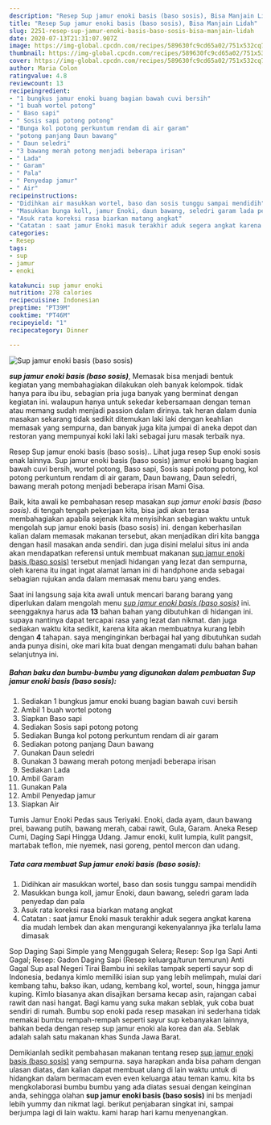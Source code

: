 ```yaml
---
description: "Resep Sup jamur enoki basis (baso sosis), Bisa Manjain Lidah"
title: "Resep Sup jamur enoki basis (baso sosis), Bisa Manjain Lidah"
slug: 2251-resep-sup-jamur-enoki-basis-baso-sosis-bisa-manjain-lidah
date: 2020-07-13T21:31:07.907Z
image: https://img-global.cpcdn.com/recipes/589630fc9cd65a02/751x532cq70/sup-jamur-enoki-basis-baso-sosis-foto-resep-utama.jpg
thumbnail: https://img-global.cpcdn.com/recipes/589630fc9cd65a02/751x532cq70/sup-jamur-enoki-basis-baso-sosis-foto-resep-utama.jpg
cover: https://img-global.cpcdn.com/recipes/589630fc9cd65a02/751x532cq70/sup-jamur-enoki-basis-baso-sosis-foto-resep-utama.jpg
author: Maria Colon
ratingvalue: 4.8
reviewcount: 13
recipeingredient:
- "1 bungkus jamur enoki buang bagian bawah cuvi bersih"
- "1 buah wortel potong"
- " Baso sapi"
- " Sosis sapi potong potong"
- "Bunga kol potong perkuntum rendam di air garam"
- "potong panjang Daun bawang"
- " Daun seledri"
- "3 bawang merah potong menjadi beberapa irisan"
- " Lada"
- " Garam"
- " Pala"
- " Penyedap jamur"
- " Air"
recipeinstructions:
- "Didihkan air masukkan wortel, baso dan sosis tunggu sampai mendidih"
- "Masukkan bunga koll, jamur Enoki, daun bawang, seledri garam lada penyedap dan pala"
- "Asuk rata koreksi rasa biarkan matang angkat"
- "Catatan : saat jamur Enoki masuk terakhir aduk segera angkat karena dia mudah lembek dan akan mengurangi kekenyalannya jika terlalu lama dimasak"
categories:
- Resep
tags:
- sup
- jamur
- enoki

katakunci: sup jamur enoki 
nutrition: 278 calories
recipecuisine: Indonesian
preptime: "PT39M"
cooktime: "PT46M"
recipeyield: "1"
recipecategory: Dinner

---
```



![Sup jamur enoki basis (baso sosis)](https://img-global.cpcdn.com/recipes/589630fc9cd65a02/751x532cq70/sup-jamur-enoki-basis-baso-sosis-foto-resep-utama.jpg)

<b><i>sup jamur enoki basis (baso sosis)</i></b>, Memasak bisa menjadi bentuk kegiatan yang membahagiakan dilakukan oleh banyak kelompok. tidak hanya para ibu ibu, sebagian pria juga banyak yang berminat dengan kegiatan ini. walaupun hanya untuk sekedar kebersamaan dengan teman atau memang sudah menjadi passion dalam dirinya. tak heran dalam dunia masakan sekarang tidak sedikit ditemukan laki laki dengan keahlian memasak yang sempurna, dan banyak juga kita jumpai di aneka depot dan restoran yang mempunyai koki laki laki sebagai juru masak terbaik nya.

Resep Sup jamur enoki basis (baso sosis).. Lihat juga resep Sup enoki sosis enak lainnya. Sup jamur enoki basis (baso sosis) jamur enoki buang bagian bawah cuvi bersih, wortel potong, Baso sapi, Sosis sapi potong potong, kol potong perkuntum rendam di air garam, Daun bawang, Daun seledri, bawang merah potong menjadi beberapa irisan Mami Gisa.

Baik, kita awali ke pembahasan resep masakan <i>sup jamur enoki basis (baso sosis)</i>. di tengah tengah pekerjaan kita, bisa jadi akan terasa membahagiakan apabila sejenak kita menyisihkan sebagian waktu untuk mengolah sup jamur enoki basis (baso sosis) ini. dengan keberhasilan kalian dalam memasak makanan tersebut, akan menjadikan diri kita bangga dengan hasil masakan anda sendiri. dan juga disini melalui situs ini anda akan mendapatkan referensi untuk membuat makanan <u>sup jamur enoki basis (baso sosis)</u> tersebut menjadi hidangan yang lezat dan sempurna, oleh karena itu ingat ingat alamat laman ini di handphone anda sebagai sebagian rujukan anda dalam memasak menu baru yang endes.


Saat ini langsung saja kita awali untuk mencari barang barang yang diperlukan dalam mengolah menu <u><i>sup jamur enoki basis (baso sosis)</i></u> ini. seenggaknya harus ada <b>13</b> bahan bahan yang dibutuhkan di hidangan ini. supaya nantinya dapat tercapai rasa yang lezat dan nikmat. dan juga sediakan waktu kita sedikit, karena kita akan membuatnya kurang lebih dengan <b>4</b> tahapan. saya menginginkan berbagai hal yang dibutuhkan sudah anda punya disini, oke mari kita buat dengan mengamati dulu bahan bahan selanjutnya ini.

<!--inarticleads1-->

##### Bahan baku dan bumbu-bumbu yang digunakan dalam pembuatan Sup jamur enoki basis (baso sosis):

1. Sediakan 1 bungkus jamur enoki buang bagian bawah cuvi bersih
1. Ambil 1 buah wortel potong
1. Siapkan  Baso sapi
1. Sediakan  Sosis sapi potong potong
1. Sediakan Bunga kol potong perkuntum rendam di air garam
1. Sediakan potong panjang Daun bawang
1. Gunakan  Daun seledri
1. Gunakan 3 bawang merah potong menjadi beberapa irisan
1. Sediakan  Lada
1. Ambil  Garam
1. Gunakan  Pala
1. Ambil  Penyedap jamur
1. Siapkan  Air


Tumis Jamur Enoki Pedas saus Teriyaki. Enoki, dada ayam, daun bawang prei, bawang putih, bawang merah, cabai rawit, Gula, Garam. Aneka Resep Cumi, Daging Sapi Hingga Udang. Jamur enoki, kulit lumpia, kulit pangsit, martabak teflon, mie nyemek, nasi goreng, pentol mercon dan udang. 

<!--inarticleads2-->

##### Tata cara membuat Sup jamur enoki basis (baso sosis):

1. Didihkan air masukkan wortel, baso dan sosis tunggu sampai mendidih
1. Masukkan bunga koll, jamur Enoki, daun bawang, seledri garam lada penyedap dan pala
1. Asuk rata koreksi rasa biarkan matang angkat
1. Catatan : saat jamur Enoki masuk terakhir aduk segera angkat karena dia mudah lembek dan akan mengurangi kekenyalannya jika terlalu lama dimasak


Sop Daging Sapi Simple yang Menggugah Selera; Resep: Sop Iga Sapi Anti Gagal; Resep: Gadon Daging Sapi (Resep keluarga/turun temurun) Anti Gagal Sup asal Negeri Tirai Bambu ini sekilas tampak seperti sayur sop di Indonesia, bedanya kimlo memiliki isian sup yang lebih melimpah, mulai dari kembang tahu, bakso ikan, udang, kembang kol, wortel, soun, hingga jamur kuping. Kimlo biasanya akan disajikan bersama kecap asin, rajangan cabai rawit dan nasi hangat. Bagi kamu yang suka makan seblak, yuk coba buat sendiri di rumah. Bumbu sop enoki pada resep masakan ini sederhana tidak memakai bumbu rempah-rempah seperti sayur sup kebanyakan lainnya, bahkan beda dengan resep sup jamur enoki ala korea dan ala. Seblak adalah salah satu makanan khas Sunda Jawa Barat. 

Demikianlah sedikit pembahasan makanan tentang resep <u>sup jamur enoki basis (baso sosis)</u> yang sempurna. saya harapkan anda bisa paham dengan ulasan diatas, dan kalian dapat membuat ulang di lain waktu untuk di hidangkan dalam bermacam even even keluarga atau teman kamu. kita bs mengkolaborasi bumbu bumbu yang ada diatas sesuai dengan keinginan anda, sehingga olahan <b>sup jamur enoki basis (baso sosis)</b> ini bs menjadi lebih yummy dan nikmat lagi. berikut penjabaran singkat ini, sampai berjumpa lagi di lain waktu. kami harap hari kamu menyenangkan.
